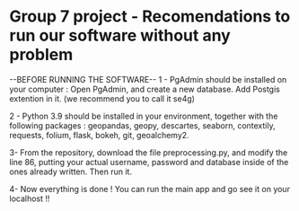 # Group 7 project - Recomendations to run our software without any problem

--BEFORE RUNNING THE SOFTWARE--
1 - PgAdmin should be installed on your computer :
        Open PgAdmin, and create a new database. Add Postgis extention in it. (we recommend you to call it se4g)

2 - Python 3.9 should be installed in your environment, together with the following packages :
            geopandas,
            geopy,
            descartes,
            seaborn,
            contextily,
            requests,
            folium,
            flask,
            bokeh,
            git,
            geoalchemy2.
            
3- From the repository, download the file preprocessing.py, and modify the line 86, putting your actual username, password and database inside of the ones already written. Then run it.
      
4- Now everything is done ! You can run the main app and go see it on your localhost !!


